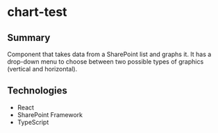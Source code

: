 # chart-test

## Summary

Component that takes data from a SharePoint list and graphs it. It has a drop-down menu to choose between two possible types of graphics (vertical and horizontal).

## Technologies

- React
- SharePoint Framework
- TypeScript